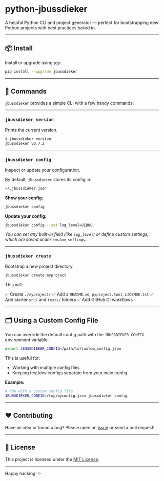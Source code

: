 # python-jbussdieker

A helpful Python CLI and project generator — perfect for bootstrapping new Python projects with best practices baked in.

---

## 📦 Install

Install or upgrade using `pip`:

```bash
pip install --upgrade jbussdieker
````

---

## 🚀 Commands

`jbussdieker` provides a simple CLI with a few handy commands:

---

### `jbussdieker version`

Prints the current version.

```bash
$ jbussdieker version
jbussdieker v0.7.2
```

---

### `jbussdieker config`

Inspect or update your configuration.

By default, `jbussdieker` stores its config in:

```bash
~/.jbussdieker.json
```

**Show your config:**

```bash
jbussdieker config
```

**Update your config:**

```bash
jbussdieker config --set log_level=DEBUG
```

*You can set any built-in field (like `log_level`) or define custom settings, which are saved under `custom_settings`.*

---

### `jbussdieker create`

Bootstrap a new project directory.

```bash
jbussdieker create myproject
```

This will:

✅ Create `./myproject/`
✅ Add a `README.md`, `pyproject.toml`, `LICENSE.txt`
✅ Add starter `src/` and `tests/` folders
✅ Add GitHub CI workflows

---

## 🗂️ Using a Custom Config File

You can override the default config path with the `JBUSSDIEKER_CONFIG` environment variable:

```bash
export JBUSSDIEKER_CONFIG=/path/to/custom_config.json
```

This is useful for:

* Working with multiple config files
* Keeping test/dev configs separate from your main config

**Example:**

```bash
# Run with a custom config file
JBUSSDIEKER_CONFIG=/tmp/myconfig.json jbussdieker config
```

---

## ❤️ Contributing

Have an idea or found a bug?
Please open an [issue](https://github.com/jbussdieker/python-jbussdieker/issues) or send a pull request!

---

## 📄 License

This project is licensed under the [MIT License](LICENSE.txt).

---

Happy hacking! ✨
